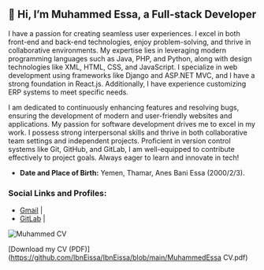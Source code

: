 ## 👋 Hi, I’m Muhammed Essa, a Full-stack Developer

I have a passion for creating seamless user experiences. I excel in both front-end and back-end technologies, enjoy problem-solving, and thrive in collaborative environments. My expertise lies in leveraging modern programming languages such as Java, PHP, and Python, along with design technologies like XML, HTML, CSS, and JavaScript. I specialize in web development using frameworks like Django and ASP.NET MVC, and I have a strong foundation in React.js. Additionally, I have experience customizing ERP systems to meet specific needs.

I am dedicated to continuously enhancing features and resolving bugs, ensuring the development of modern and user-friendly websites and applications. My passion for software development drives me to excel in my work. I possess strong interpersonal skills and thrive in both collaborative team settings and independent projects. Proficient in version control systems like Git, GitHub, and GitLab, I am well-equipped to contribute effectively to project goals. Always eager to learn and innovate in tech!

- **Date and Place of Birth:** Yemen, Thamar, Anes Bani Essa (2000/2/3).

### Social Links and Profiles:
- <a href="mailto:emuhammedhamoud@gmail.com">Gmail</a> | 
- <a href="https://gitlab.com/emuhammedhamoud">GitLab</a> | 


![Muhammed CV](https://github.com/IbnEissa/IbnEissa/blob/main/YourCV.png?raw=true)

[Download my CV (PDF)](https://github.com/IbnEissa/IbnEissa/blob/main/MuhammedEssa CV.pdf)

<!---
YourUsername/YourRepo is a ✨ special ✨ repository because its `README.md` (this file) appears on your GitHub profile.
You can click the Preview link to take a look at your changes.
--->
